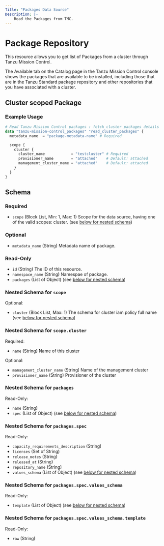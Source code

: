 ```yaml
---
Title: "Packages Data Source"
Description: |-
    Read the Packages from TMC.
---
```


# Package Repository

This resource allows you to get list of Packages from a cluster through Tanzu Mission Control.

The Available tab on the Catalog page in the Tanzu Mission Control console shows the packages that are available to be installed, including those that are in the Tanzu Standard package repository and other repositories that you have associated with a cluster.

[packages]: https://docs.vmware.com/en/VMware-Tanzu-Mission-Control/services/tanzumc-using/GUID-4B45987F-D5A0-4283-8B4E-139F38DCBFD9.html


## Cluster scoped Package

### Example Usage

```terraform
# Read Tanzu Mission Control packages : fetch cluster packages details
data "tanzu-mission-control_packages" "read_cluster_packages" {
  metadata_name  = "package-metadata-name" # Required

  scope {
    cluster {
      cluster_name            = "testcluster" # Required
      provisioner_name        = "attached"    # Default: attached
      management_cluster_name = "attached"    # Default: attached
    }
  }
}
```
<!-- schema generated by tfplugindocs -->
## Schema

### Required

- `scope` (Block List, Min: 1, Max: 1) Scope for the data source, having one of the valid scopes: cluster. (see [below for nested schema](#nestedblock--scope))

### Optional

- `metadata_name` (String) Metadata name of package.

### Read-Only

- `id` (String) The ID of this resource.
- `namespace_name` (String) Namespae of package.
- `packages` (List of Object) (see [below for nested schema](#nestedatt--packages))

<a id="nestedblock--scope"></a>
### Nested Schema for `scope`

Optional:

- `cluster` (Block List, Max: 1) The schema for cluster iam policy full name (see [below for nested schema](#nestedblock--scope--cluster))

<a id="nestedblock--scope--cluster"></a>
### Nested Schema for `scope.cluster`

Required:

- `name` (String) Name of this cluster

Optional:

- `management_cluster_name` (String) Name of the management cluster
- `provisioner_name` (String) Provisioner of the cluster



<a id="nestedatt--packages"></a>
### Nested Schema for `packages`

Read-Only:

- `name` (String)
- `spec` (List of Object) (see [below for nested schema](#nestedobjatt--packages--spec))

<a id="nestedobjatt--packages--spec"></a>
### Nested Schema for `packages.spec`

Read-Only:

- `capacity_requirements_description` (String)
- `licenses` (Set of String)
- `release_notes` (String)
- `released_at` (String)
- `repository_name` (String)
- `values_schema` (List of Object) (see [below for nested schema](#nestedobjatt--packages--spec--values_schema))

<a id="nestedobjatt--packages--spec--values_schema"></a>
### Nested Schema for `packages.spec.values_schema`

Read-Only:

- `template` (List of Object) (see [below for nested schema](#nestedobjatt--packages--spec--values_schema--template))

<a id="nestedobjatt--packages--spec--values_schema--template"></a>
### Nested Schema for `packages.spec.values_schema.template`

Read-Only:

- `raw` (String)